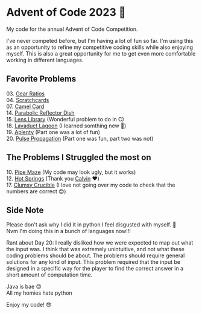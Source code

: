 # Advent of Code 2023 🎄

My code for the annual Advent of Code Competition.

I've never competed before, but I'm having a lot of fun so far. I'm using this as an opportunity to refine my competitive coding skills while also enjoying myself. This is also a great opportunity for me to get even more comfortable working in different languages.

## Favorite Problems
03\. [Gear Ratios](https://adventofcode.com/2023/day/3)\
04\. [Scratchcards](https://adventofcode.com/2023/day/4)\
07\. [Camel Card](https://adventofcode.com/2023/day/7)\
14\. [Parabolic Reflector Dish](https://adventofcode.com/2023/day/14)\
15\. [Lens Library](https://adventofcode.com/2023/day/15) (Wonderful problem to do in C)\
18\. [Lavaduct Lagoon](https://adventofcode.com/2023/day/18) (I learned somthing new 🤩)\
19\. [Aplenty](https://adventofcode.com/2023/day/19) (Part one was a lot of fun)\
20\. [Pulse Propagation](https://adventofcode.com/2023/day/20) (Part one was fun, part two was not)

## The Problems I Struggled the most on
10\. [Pipe Maze](https://adventofcode.com/2023/day/10) (My code may look ugly, but it works)\
12\. [Hot Springs](https://adventofcode.com/2023/day/12) (Thank you [Calvin](https://github.com/HalflingHelper) ❤️)\
17\. [Clumsy Crucible](https://adventofcode.com/2023/day/17) (I love not going over my code to check that the numbers are correct 😊)

## Side Note
Please don't ask why I did it in python
I feel disgusted with myself. 🤮 \
Nvm I'm doing this in a bunch of languages now!!!

Rant about Day 20: I really disliked how we were expected to map out what the input was. I think that was extremely unintuitive, and not what these coding problems should be about. The problems should require general solutions for any kind of input. This problem required that the input be designed in a specific way for the player to find the correct answer in a short amount of computation time. 

Java is bae 😍 \
All my homies hate python  

Enjoy my code! 😎